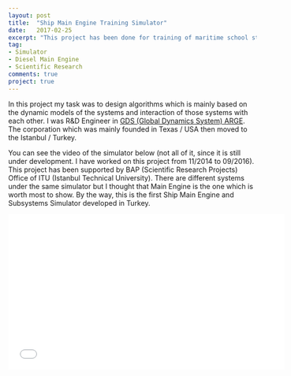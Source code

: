 ```yaml
---
layout: post
title:  "Ship Main Engine Training Simulator"
date:   2017-02-25
excerpt: "This project has been done for training of maritime school students, since not every school has its own ship."
tag:
- Simulator
- Diesel Main Engine
- Scientific Research
comments: true
project: true
---
```


In this project my task was to design algorithms which is mainly based on the dynamic models of the systems 
and interaction of those systems with each other. I was R&D Engineer in <a href="http://www.gdsarge.com/" rel="nofollow">GDS (Global Dynamics System) ARGE</a>.
The corporation which was mainly founded in Texas / USA then moved to the Istanbul / Turkey. 

You can see the video of the simulator below (not all of it, since it is still under development. I have worked on 
this project from 11/2014 to 09/2016). This project has been supported 
by BAP (Scientific Research Projects) Office of ITU (Istanbul Technical University). 
There are different systems under the same simulator but I thought that Main Engine is the one which is worth most to show.
By the way, this is the first Ship Main Engine and Subsystems Simulator developed in Turkey.

<iframe width="560" height="315" src="//www.youtube.com/embed/N4YeIbMxYx4" frameborder="0"> </iframe>
